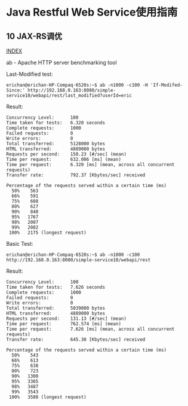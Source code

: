 # Java Restful Web Service使用指南 #
## 10 JAX-RS调优 ##

[INDEX](/README.md)

ab - Apache HTTP server benchmarking tool

Last-Modified test:

    erichan@erichan-HP-Compaq-6520s:~$ ab -n1000 -c100 -H 'If-Modifed-Since:' http://192.168.0.163:8080/simple-service10/webapi/rest/last_modified?userId=eric 

Result:

	Concurrency Level:      100
	Time taken for tests:   6.320 seconds
	Complete requests:      1000
	Failed requests:        0
	Write errors:           0
	Total transferred:      5128000 bytes
	HTML transferred:       4889000 bytes
	Requests per second:    158.23 [#/sec] (mean)
	Time per request:       632.006 [ms] (mean)
	Time per request:       6.320 [ms] (mean, across all concurrent requests)
	Transfer rate:          792.37 [Kbytes/sec] received
	
	Percentage of the requests served within a certain time (ms)
	  50%    563
	  66%    591
	  75%    608
	  80%    627
	  90%    848
	  95%   1767
	  98%   2007
	  99%   2082
	 100%   2175 (longest request)


Basic Test:

	erichan@erichan-HP-Compaq-6520s:~$ ab -n1000 -c100 http://192.168.0.163:8080/simple-service10/webapi/rest

Result:

	Concurrency Level:      100
	Time taken for tests:   7.626 seconds
	Complete requests:      1000
	Failed requests:        0
	Write errors:           0
	Total transferred:      5039000 bytes
	HTML transferred:       4889000 bytes
	Requests per second:    131.13 [#/sec] (mean)
	Time per request:       762.574 [ms] (mean)
	Time per request:       7.626 [ms] (mean, across all concurrent requests)
	Transfer rate:          645.30 [Kbytes/sec] received
	
	Percentage of the requests served within a certain time (ms)
	  50%    543
	  66%    613
	  75%    638
	  80%    723
	  90%   1300
	  95%   3365
	  98%   3487
	  99%   3543
	 100%   3580 (longest request)